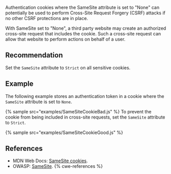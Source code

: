 Authentication cookies where the SameSite attribute is set to "None" can potentially be used to perform Cross-Site Request Forgery (CSRF) attacks if no other CSRF protections are in place.

With SameSite set to "None", a third party website may create an authorized cross-site request that includes the cookie. Such a cross-site request can allow that website to perform actions on behalf of a user.


## Recommendation
Set the `SameSite` attribute to `Strict` on all sensitive cookies.


## Example
The following example stores an authentication token in a cookie where the `SameSite` attribute is set to `None`.

{% sample src="examples/SameSiteCookieBad.js" %}
To prevent the cookie from being included in cross-site requests, set the `SameSite` attribute to `Strict`.

{% sample src="examples/SameSiteCookieGood.js" %}

## References
* MDN Web Docs: [SameSite cookies](https://developer.mozilla.org/en-US/docs/Web/HTTP/Headers/Set-Cookie/SameSite).
* OWASP: [SameSite](https://owasp.org/www-community/SameSite).
{% cwe-references %}
